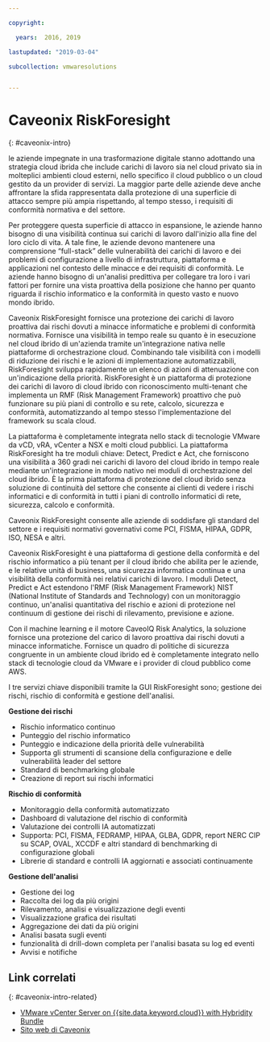 ```yaml
---

copyright:

  years:  2016, 2019

lastupdated: "2019-03-04"

subcollection: vmwaresolutions


---
```


# Caveonix RiskForesight
{: #caveonix-intro}

le aziende impegnate in una trasformazione digitale stanno adottando una strategia cloud ibrida che include carichi di lavoro sia nel cloud privato sia in molteplici ambienti cloud esterni, nello specifico il cloud pubblico o un cloud gestito da un provider di servizi. La maggior parte delle aziende deve anche affrontare la sfida rappresentata dalla protezione di una superficie di attacco sempre più ampia rispettando, al tempo stesso, i requisiti di conformità normativa e del settore.

Per proteggere questa superficie di attacco in espansione, le aziende hanno bisogno di una visibilità continua sui carichi di lavoro dall'inizio alla fine del loro ciclo di vita. A tale fine, le aziende devono mantenere una comprensione “full-stack” delle vulnerabilità dei carichi di lavoro e dei problemi di configurazione a livello di infrastruttura, piattaforma e applicazioni nel contesto delle minacce e dei requisiti di conformità. Le aziende hanno bisogno di un'analisi predittiva per collegare tra loro i vari fattori per fornire una vista proattiva della posizione che hanno per quanto riguarda il rischio informatico e la conformità in questo vasto e nuovo mondo ibrido.

Caveonix RiskForesight fornisce una protezione dei carichi di lavoro proattiva dai rischi dovuti a minacce informatiche e problemi di conformità normativa. Fornisce una visibilità in tempo reale su quanto è in esecuzione nel cloud ibrido di un'azienda tramite un'integrazione nativa nelle piattaforme di orchestrazione cloud. Combinando tale visibilità con i modelli di riduzione dei rischi e le azioni di implementazione automatizzabili, RiskForesight sviluppa rapidamente un elenco di azioni di attenuazione con un'indicazione della priorità. RiskForesight è un piattaforma di protezione dei carichi di lavoro di cloud ibrido con riconoscimento multi-tenant che implementa un RMF (Risk Management Framework) proattivo che può funzionare su più piani di controllo e su rete, calcolo, sicurezza e conformità, automatizzando al tempo stesso l'implementazione del framework su scala cloud.

La piattaforma è completamente integrata nello stack di tecnologie VMware da vCD, vRA, vCenter a NSX e molti cloud pubblici. La piattaforma RiskForesight ha tre moduli chiave: Detect, Predict e Act, che forniscono una visibilità a 360 gradi nei carichi di lavoro del cloud ibrido in tempo reale mediante un'integrazione in modo nativo nei moduli di orchestrazione del cloud ibrido. È la prima piattaforma di protezione del cloud ibrido senza soluzione di continuità del settore che consente ai clienti di vedere i rischi informatici e di conformità in tutti i piani di controllo informatici di rete, sicurezza, calcolo e conformità.

Caveonix RiskForesight consente alle aziende di soddisfare gli standard del settore e i requisiti normativi governativi come PCI, FISMA, HIPAA, GDPR, ISO, NESA e altri.

Caveonix RiskForesight è una piattaforma di gestione della conformità e del rischio informatico a più tenant per il cloud ibrido che abilita per le aziende, e le relative unità di business, una sicurezza informatica continua e una visibilità della conformità nei relativi carichi di lavoro. I moduli Detect, Predict e Act estendono l'RMF (Risk Management Framework) NIST (National Institute of Standards and Technology) con un monitoraggio continuo, un'analisi quantitativa del rischio e azioni di protezione nel continuum di gestione dei rischi di rilevamento, previsione e azione.

Con il machine learning e il motore CaveoIQ Risk Analytics, la soluzione fornisce una protezione del carico di lavoro proattiva dai rischi dovuti a minacce informatiche. Fornisce un quadro di politiche di sicurezza congruente in un ambiente cloud ibrido ed è completamente integrato nello stack di tecnologie cloud da VMware e i provider di cloud pubblico come AWS.

I tre servizi chiave disponibili tramite la GUI RiskForesight sono; gestione dei rischi, rischio di conformità e gestione dell'analisi.

**Gestione dei rischi**
-	Rischio informatico continuo
- Punteggio del rischio informatico
-	Punteggio e indicazione della priorità delle vulnerabilità
-	Supporta gli strumenti di scansione della configurazione e delle vulnerabilità leader del settore
-	Standard di benchmarking globale
-	Creazione di report sui rischi informatici

**Rischio di conformità**
- Monitoraggio della conformità automatizzato
-	Dashboard di valutazione del rischio di conformità
-	Valutazione dei controlli IA automatizzati
-	Supporta: PCI, FISMA, FEDRAMP, HIPAA, GLBA, GDPR, report NERC CIP su SCAP, OVAL, XCCDF e altri standard di benchmarking di configurazione globali
-	Librerie di standard e controlli IA aggiornati e associati continuamente

**Gestione dell'analisi**
-	Gestione dei log
-	Raccolta dei log da più origini
-	Rilevamento, analisi e visualizzazione degli eventi
-	Visualizzazione grafica dei risultati
-	Aggregazione dei dati da più origini
-	Analisi basata sugli eventi
-	funzionalità di drill-down completa per l'analisi basata su log ed eventi
-	Avvisi e notifiche

## Link correlati
{: #caveonix-intro-related}

*   [VMware vCenter Server on {{site.data.keyword.cloud}} with Hybridity Bundle](/docs/services/vmwaresolutions/archiref/vcs?topic=vmware-solutions-vcs-hybridity-intro)
*   [Sito web di Caveonix](https://www.caveonix.com/)

